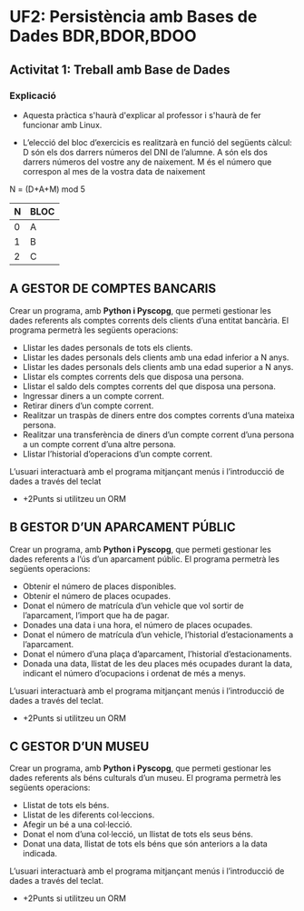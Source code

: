# UF2: Persistència amb Bases de Dades BDR,BDOR,BDOO
## Activitat 1: Treball amb Base de Dades

### Explicació

* Aquesta pràctica s'haurà d'explicar al professor i s'haurà de fer funcionar amb Linux.

* L’elecció del bloc d’exercicis es realitzarà en funció del següents càlcul:
	D	són els dos darrers números del DNI de l’alumne.
	A	són els dos darrers números del vostre any de naixement.
    M	és el número que correspon al mes de la vostra data de naixement

N = (D+A+M) mod 5

| N   | BLOC |
|-----|------|
| 0   |  A   |
| 1   |  B   |
| 2   |  C   |


## A GESTOR DE COMPTES BANCARIS
Crear un programa, amb **Python i Pyscopg**, que permeti gestionar les dades referents als comptes corrents 
dels clients d’una entitat bancària.
El programa permetrà les següents operacions:
  * Llistar les dades personals de tots els clients.
  * Llistar les dades personals dels clients amb una edad inferior a N anys.
  * Llistar les dades personals dels clients amb una edad superior a N anys.
  * Llistar els comptes corrents dels que disposa una persona.
  * Llistar el saldo dels comptes corrents del que disposa una persona.
  * Ingressar diners a un compte corrent.
  * Retirar diners d’un compte corrent.
  * Realitzar un traspàs de diners entre dos comptes corrents d’una mateixa persona.
  * Realitzar una transferència de diners d’un compte corrent d’una persona a un compte corrent d’una 
altre persona.
  * Llistar l’historial d’operacions d’un compte corrent.


L’usuari interactuarà amb el programa mitjançant menús i l’introducció de dades a través del teclat
* +2Punts si utilitzeu un ORM

## B GESTOR D’UN APARCAMENT PÚBLIC
Crear un programa, amb **Python i Pyscopg**, que permeti gestionar les dades referents a l’ús d’un 
aparcament públic.
El programa permetrà les següents operacions:
  * Obtenir el número de places disponibles.
  * Obtenir el número de places ocupades.
  * Donat el número de matrícula d’un vehicle que vol sortir de l’aparcament, l’import que ha de pagar.
  * Donades una data i una hora, el número de places ocupades.
  * Donat el número de matrícula d’un vehicle, l’historial d’estacionaments a l’aparcament.
  * Donat el número d’una plaça d’aparcament, l’historial d’estacionaments.
  * Donada una data, llistat de les deu places més ocupades durant la data, indicant el número 
d’ocupacions i ordenat de més a menys.


L’usuari interactuarà amb el programa mitjançant menús i l’introducció de dades a través del teclat.
* +2Punts si utilitzeu un ORM


## C GESTOR D’UN MUSEU
Crear un programa, amb **Python i Pyscopg**, que permeti gestionar les dades referents als béns culturals d’un 
museu.
El programa permetrà les següents operacions:
* Llistat de tots els béns.
* Llistat de les diferents col·leccions.
* Afegir un bé a una col·lecció.
* Donat el nom d’una col·lecció, un llistat de tots els seus béns.
* Donat una data, llistat de tots els béns que són anteriors a la data indicada.


L’usuari interactuarà amb el programa mitjançant menús i l’introducció de dades a través del teclat.
* +2Punts si utilitzeu un ORM
